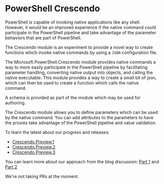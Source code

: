 # PowerShell Crescendo

PowerShell is capable of invoking native applications like any shell. However,
it would be an improved experience if the native command could participate
in the PowerShell pipeline and take advantage of the parameter behaviors
that are part of PowerShell.

The Crescendo module is an experiment to provide a novel way to create functions
which invoke native commands by using a `JSON` configuration file.

The Microsoft.PowerShell.Crescendo module provides native commands a way to more easily
participate in the PowerShell pipeline by facilitating parameter handling,
converting native output into objects, and calling the native executable.
This module provides a way to create a small bit of json,
which can then be used to create a function which calls the native command.

A schema is provided as part of the module which may be used for authoring.

The Crescendo module allows you to define parameters which can
be used by the native command. You can add attributes to the parameters
to have the proxies take advantage of the PowerShell pipeline and value
validation.

To learn the latest about our progress and releases:
- [Crescendo.Preview.1](https://devblogs.microsoft.com/powershell/announcing-powershell-crescendo-preview-1/)
- [Crescendo.Preview.2](https://devblogs.microsoft.com/powershell/announcing-powershell-crescendo-preview-2/)
- [Crescendo.Preview.3](https://devblogs.microsoft.com/powershell/announcing-powershell-crescendo-preview-3/)

You can learn more about our approach from the blog discussion:
[Part 1](https://devblogs.microsoft.com/powershell/native-commands-in-powershell-a-new-approach/)
and
[Part 2](https://devblogs.microsoft.com/powershell/native-commands-in-powershell-a-new-approach-part-2)

We're not taking PRs at the moment.
